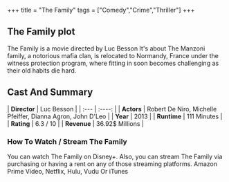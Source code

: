 +++
title = "The Family"
tags = ["Comedy","Crime","Thriller"]
+++
## The Family plot
The Family is a movie directed by Luc Besson It's about The Manzoni family, a notorious mafia clan, is relocated to Normandy, France under the witness protection program, where fitting in soon becomes challenging as their old habits die hard.
## Cast And Summary
| **Director**      | Luc Besson |
    | :---        |    :----:   |
    |  **Actors** | Robert De Niro, Michelle Pfeiffer, Dianna Agron, John D'Leo |
    | **Year**   | 2013    |
    |  **Runtime** | 111 Minutes |
    |  **Rating** | 6.3 / 10 | 
    |  **Revenue** | 36.92$ Millions |
### How To Watch / Stream The Family
You can watch The Family on Disney+.
Also, you can stream The Family via purchasing or having a rent on any of those streaming platforms.
Amazon Prime Video, Netflix, Hulu, Vudu Or iTunes